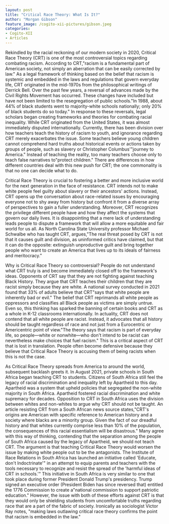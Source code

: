 ```yaml
---
layout: post
title: "Critical Race Theory: What Is It?"
author: "Morgan Gibson"
feature_image: /cogito-xii-pictures/gibson.jpeg
categories:
- Cogito-XII
- Articles
---
```

Rekindled by the racial reckoning of our modern society in 2020, Critical Race Theory (CRT) is one of the most controversial topics regarding combating racism. According to CRT,"racism is a fundamental part of American society, not simply an aberration that can be easily corrected by law." As a legal framework of thinking based on the belief that racism is systemic and embedded in the laws and regulations that govern everyday life, CRT originated in the mid-1970s from the philosophical writings of Derrick Bell. Over the past few years, a reversal of advances made by the Civil Rights Movement has occurred. These changes have included but have not been limited to the resegregation of public schools."In 1988, about 44% of black students went to majority-white schools nationally; only 20% of black students do so today." In response to these reversals, legal scholars began creating frameworks and theories for combating racial inequality. While CRT originated from the United States, it was almost immediately disputed internationally. Currently, there has been division over how teachers teach the history of racism to youth, and ignorance regarding CRT merely exacerbates the issue. Some teachers believe young children cannot comprehend hard truths about historical events or actions taken by groups of people, such as slavery or Christopher Columbus'"journey to America." Instead of teaching the reality, too many teachers choose only to teach false narratives to"protect children." There are differences in how different countries deal with this new push for CRT; the one commonality is that no one can decide what to do.

Critical Race Theory is crucial to fostering a better and more inclusive world for the next generation in the face of resistance. CRT intends not to make white people feel guilty about slavery or their ancestors' actions. Instead, CRT opens up the conversation about race-related issues by encouraging everyone not to shy away from history but confront it from a diverse array of perspectives to gain a fuller understanding. Moreover, CRT recognizes the privilege different people have and how they affect the systems that govern our daily lives. It is disappointing that a mere lack of understanding leads people to dispute a framework that will allow a more equitable and fair world for us all. As North Carolina State University professor Michael Schwalbe who has taught CRT, argues,"The real threat posed by CRT is not that it causes guilt and division, as uninformed critics have claimed, but that it can do the opposite: extinguish unproductive guilt and bring together people who want to create an America that lives up to its ideals of fairness and meritocracy."

Why is Critical Race Theory so controversial? People do not understand what CRT truly is and become immediately closed off to the framework's ideas. Opponents of CRT say that they are not fighting against teaching Black History. They argue that CRT teaches their children that they are racist simply because they are white. A national survey conducted in 2021 found that 33% of adults believe that CRT"says that white people are inherently bad or evil." The belief that CRT reprimands all white people as oppressors and classifies all Black people as victims are simply untrue. Even so, this thinking has sparked the banning of certain books and CRT as a whole in K-12 classrooms internationally. In actuality, CRT does not contend that all white people are racist. Instead, it advocates that all history should be taught regardless of race and not just from a Eurocentric or Americentric point of view."The theory says that racism is part of everyday life, so people—white or nonwhite—who don't intend to be racist can nevertheless make choices that fuel racism." This is a critical aspect of CRT that is lost in translation. People often become defensive because they believe that Critical Race Theory is accusing them of being racists when this is not the case.

As Critical Race Theory spreads from America to around the world, subsequent backlash greets it. In August 2021, private schools in South Africa began teaching CRT to students. Citizens of South Africa still feel the legacy of racial discrimination and inequality left by Apartheid to this day. Apartheid was a system that upheld policies that segregated the non-white majority in South Africa. Apartheid fostered racial discrimination and white supremacy for decades. Opposition to CRT in South Africa uses the division between whites and non-whites to argue why CRT should not be taught. An article resisting CRT from a South African news source states,"CRT's origins are American with specific reference to American history and a society where blacks are a minority group. Given the fact of our dreadful history and that whites currently comprise less than 10% of the population, the consequences of this racial essentialism will be disastrous." Many agree with this way of thinking, contending that the separation among the people of South Africa caused by the legacy of Apartheid, we should not teach CRT. The argument is that teaching Critical Race Theory would worsen the issue by making white people out to be the antagonists. The Institute of Race Relations in South Africa has launched an initiative called 'Educate, don't Indoctrinate'" in an attempt to equip parents and teachers with the tools necessary to recognize and resist the spread of the 'harmful ideas of CRT in schools.'" This initiative in South Africa is very similar to one that took place during former President Donald Trump's presidency. Trump signed an executive order (President Biden has since reversed that) entitled the 1776 Commission to create a"national commission to support patriotic education." However, the issue with both of these efforts against CRT is that they would only be shielding students from uncomfortable truths regarding race that are a part of the fabric of society. Ironically as sociologist Victor Ray notes, "making laws outlawing critical race theory confirms the point that racism is embedded in the law."

